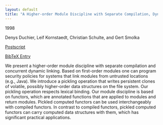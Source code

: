 ```yaml
---
layout: default
title: "A Higher-order Module Discipline with Separate Compilation, Dynamic Linking, and Pickling"
---
```



1998


Denys Duchier, Leif Kornstaedt, Christian Schulte, and Gert Smolka



[Postscript](http://www.ps.uni-sb.de/PapersOz/ProgrammingSysLab/modules-98.ps.gz)

[BibTeX Entry](http://www.ps.uni-sb.de/PapersOz/abstracts/modules-98.bib)



  We present a higher-order module discipline with
  separate compilation and concurrent dynamic linking.
  Based on first-order modules one can program security
  policies for systems that link modules from untrusted
  locations (e.g., Java).  We introduce a pickling
  operation that writes persistent clones of volatile,
  possibly higher-order data structures on the file
  system.  Our pickling operation respects lexical
  binding.  Our module discipline is based on functors,
  which are annotated functions that are applied to
  modules and return modules.  Pickled computed
  functors can be used interchangeably with compiled
  functors.  In contrast to compiled functors, pickled
  computed functors can carry computed data structures
  with them, which has significant practical
  applications.
 




